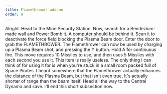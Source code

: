 ```yaml
---
title: Flamethrower add-on
order: 9
---
```


Alright. Head to the Mine Security Station. Now, search for a Bendezium-made
wall and Power Bomb it. A computer should be behind it. Scan it to deactivate
the force field blocking the Plasma Beam door. Enter the door to grab the
FLAMETHROWER. The Flamethrower can now be used by charging up a Plasma Beam
shot, and pressing the Y button. Hold A for continuous fire. This move requires
10 Missiles to use, and then uses 5 Missiles with each second you use it. This
item is really useless. The only thing I can think of for using it for is when
you're stuck in a small room packed full of Space Pirates. I heard somewhere
that the Flamethrower actually enhances the distance of the Plasma Beam, but
that isn't even true. It's actually shorter of range than the beam itself. Head
all the way to the Central Dynamo and save. I'll end this short subsection
now.
